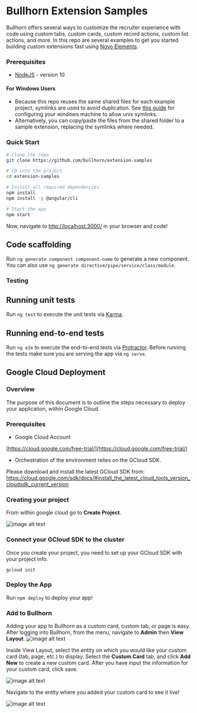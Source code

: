 # Bullhorn Extension Samples
Bullhorn offers several ways to customize the recruiter experience with code using custom tabs, custom cards, custom record actions, custom list actions, and more. In this repo are several examples to get you started building custom extensions fast using [Novo Elements](https://github.com/bullhorn/novo-elements).

### Prerequisites
 * [NodeJS](https://nodejs.org/en/) - version 10

#### For Windows Users
 * Because this repo reuses the same shared files for each example project, symlinks are used to avoid duplication. See [this guide](https://www.joshkel.com/2018/01/18/symlinks-in-windows/) for configuring your windows machine to allow unix symlinks.
 * Alternatively, you can copy/paste the files from the shared folder to a sample extension, replacing the symlinks where needed.
 
### Quick Start

```bash
# Clone the repo
git clone https://github.com/bullhorn/extension-samples

# CD into the project
cd extension-samples

# Install all required dependencies
npm install
npm install -g @angular/cli

# Start the app
npm start
```



Now, navigate to [http://localhost:3000/](http://localhost:3000/) in your browser and code!

## Code scaffolding

Run `ng generate component component-name` to generate a new component. You can also use `ng generate directive/pipe/service/class/module`.

### Testing

## Running unit tests

Run `ng test` to execute the unit tests via [Karma](https://karma-runner.github.io).

## Running end-to-end tests

Run `ng e2e` to execute the end-to-end tests via [Protractor](http://www.protractortest.org/).
Before running the tests make sure you are serving the app via `ng serve`.

## Google Cloud Deployment

### Overview

The purpose of this document is to outline the steps necessary to deploy your application, within Google Cloud.

### Prerequisites

* Google Cloud Account

[https://cloud.google.com/free-trial/](https://cloud.google.com/free-trial/)

* Orchestration of the environment relies on the GCloud SDK.  

Please download and install the latest GCloud SDK from: [https://cloud.google.com/sdk/docs/#install_the_latest_cloud_tools_version_cloudsdk_current_version ](https://cloud.google.com/sdk/docs/#install_the_latest_cloud_tools_version_cloudsdk_current_version)

### Creating your project

From within google cloud go to **Create Project**.

![image alt text](doc_files/image_1.png)

### Connect your GCloud SDK to the cluster

Once you create your project, you need to set up your GCloud SDK with your project info.

`gcloud init`

### Deploy the App

Run `npm deploy` to deploy your app!

### Add to Bullhorn

Adding your app to Bullhorn as a custom card, custom tab, or page is easy. After logging into Bullhorn, from the menu, navigate to **Admin** then **View Layout**. ![image alt text](doc_files/image_2.png)

Inside View Layout, select the entity on which you would like your custom card (tab, page, etc.) to display. Select the **Custom Card** tab, and click **Add New** to create a new custom card. After you have input the information for your custom card, click save. 

![image alt text](doc_files/image_3.png)

Navigate to the entity where you added your custom card to see it live!

![image alt text](doc_files/image_4.png)
